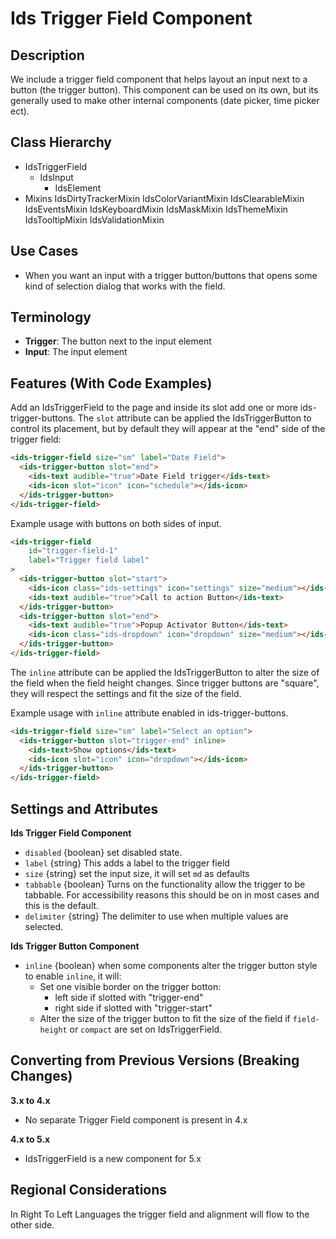# Ids Trigger Field Component

## Description

We include a trigger field component that helps layout an input next to a button (the trigger button). This component can be used on its own, but its generally used to make other internal components (date picker, time picker ect).

## Class Hierarchy

- IdsTriggerField
  - IdsInput
    - IdsElement
- Mixins
  IdsDirtyTrackerMixin
  IdsColorVariantMixin
  IdsClearableMixin
  IdsEventsMixin
  IdsKeyboardMixin
  IdsMaskMixin
  IdsThemeMixin
  IdsTooltipMixin
  IdsValidationMixin

## Use Cases

- When you want an input with a trigger button/buttons that opens some kind of selection dialog that works with the field.

## Terminology

- **Trigger**: The button next to the input element
- **Input**: The input element

## Features (With Code Examples)

Add an IdsTriggerField to the page and inside its slot add one or more ids-trigger-buttons.  The `slot` attribute can be applied the IdsTriggerButton to control its placement, but by default they will appear at the "end" side of the trigger field:

```html
<ids-trigger-field size="sm" label="Date Field">
  <ids-trigger-button slot="end">
    <ids-text audible="true">Date Field trigger</ids-text>
    <ids-icon slot="icon" icon="schedule"></ids-icon>
  </ids-trigger-button>
</ids-trigger-field>
```

Example usage with buttons on both sides of input.

```html
<ids-trigger-field
    id="trigger-field-1"
    label="Trigger field label"
>
  <ids-trigger-button slot="start">
    <ids-icon class="ids-settings" icon="settings" size="medium"></ids-icon>
    <ids-text audible="true">Call to action Button</ids-text>
  </ids-trigger-button>
  <ids-trigger-button slot="end">
    <ids-text audible="true">Popup Activator Button</ids-text>
    <ids-icon class="ids-dropdown" icon="dropdown" size="medium"></ids-icon>
  </ids-trigger-button>
</ids-trigger-field>
```

The `inline` attribute can be applied the IdsTriggerButton to alter the size of the field when the field height changes. Since trigger buttons are "square", they will respect the settings and fit the size of the field.

Example usage with `inline` attribute enabled in ids-trigger-buttons.

```html
<ids-trigger-field size="sm" label="Select an option">
  <ids-trigger-button slot="trigger-end" inline>
    <ids-text>Show options</ids-text>
    <ids-icon slot="icon" icon="dropdown"></ids-icon>
  </ids-trigger-button>
</ids-trigger-field>
```

## Settings and Attributes

**Ids Trigger Field Component**
  - `disabled` {boolean} set disabled state.
  - `label` {string} This adds a label to the trigger field
  - `size` {string} set the input size, it will set `md` as defaults
  - `tabbable` {boolean} Turns on the functionality allow the trigger to be tabbable. For accessibility reasons this should be on in most cases and this is the default.
  - `delimiter` {string} The delimiter to use when multiple values are selected.

**Ids Trigger Button Component**
  - `inline` {boolean} when some components alter the trigger button style to enable `inline`, it will:
    - Set one visible border on the trigger botton:
      - left side if slotted with "trigger-end"
      - right side if slotted with "trigger-start"
    - Alter the size of the trigger button to fit the size of the field if `field-height` or `compact` are set on IdsTriggerField.

## Converting from Previous Versions (Breaking Changes)

**3.x to 4.x**

- No separate Trigger Field component is present in 4.x

**4.x to 5.x**

- IdsTriggerField is a new component for 5.x

## Regional Considerations

In Right To Left Languages the trigger field and alignment will flow to the other side.
